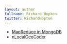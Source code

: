 ```yaml
---
layout: author
fullname: Richard Hopton
twitter: RichardHopton
---
```



* <a href="/blog/2013/08/07/mapreduce-in-mongodb/">MapReduce in MongoDB</a>
* <a href="/blog/2013/06/07/nlocalgeocoder/">nLocalGeoCoder</a>
